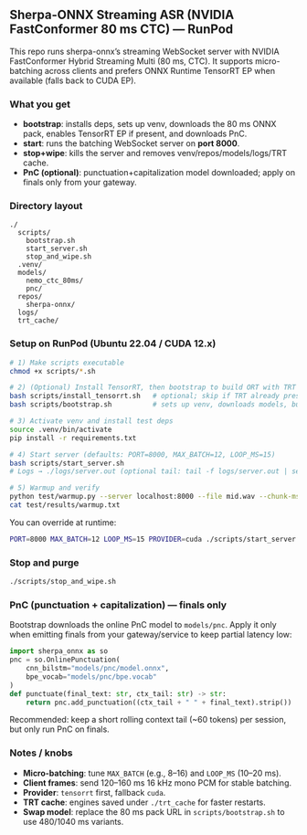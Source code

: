 ## Sherpa-ONNX Streaming ASR (NVIDIA FastConformer 80 ms CTC) — RunPod

This repo runs sherpa-onnx’s streaming WebSocket server with NVIDIA FastConformer Hybrid Streaming Multi (80 ms, CTC). It supports micro-batching across clients and prefers ONNX Runtime TensorRT EP when available (falls back to CUDA EP).

### What you get

- **bootstrap**: installs deps, sets up venv, downloads the 80 ms ONNX pack, enables TensorRT EP if present, and downloads PnC.
- **start**: runs the batching WebSocket server on **port 8000**.
- **stop+wipe**: kills the server and removes venv/repos/models/logs/TRT cache.
- **PnC (optional)**: punctuation+capitalization model downloaded; apply on finals only from your gateway.

### Directory layout

```
./
  scripts/
    bootstrap.sh
    start_server.sh
    stop_and_wipe.sh
  .venv/
  models/
    nemo_ctc_80ms/
    pnc/
  repos/
    sherpa-onnx/
  logs/
  trt_cache/
```

### Setup on RunPod (Ubuntu 22.04 / CUDA 12.x)

```bash
# 1) Make scripts executable
chmod +x scripts/*.sh

# 2) (Optional) Install TensorRT, then bootstrap to build ORT with TRT EP
bash scripts/install_tensorrt.sh   # optional; skip if TRT already present
bash scripts/bootstrap.sh          # sets up venv, downloads models, builds ORT (TRT if available)

# 3) Activate venv and install test deps
source .venv/bin/activate
pip install -r requirements.txt

# 4) Start server (defaults: PORT=8000, MAX_BATCH=12, LOOP_MS=15)
bash scripts/start_server.sh
# Logs → ./logs/server.out (optional tail: tail -f logs/server.out | sed -u 's/\r/\n/g')

# 5) Warmup and verify
python test/warmup.py --server localhost:8000 --file mid.wav --chunk-ms 120
cat test/results/warmup.txt
```

You can override at runtime:

```bash
PORT=8000 MAX_BATCH=12 LOOP_MS=15 PROVIDER=cuda ./scripts/start_server.sh
```

### Stop and purge

```bash
./scripts/stop_and_wipe.sh
```

### PnC (punctuation + capitalization) — finals only

Bootstrap downloads the online PnC model to `models/pnc`. Apply it only when emitting finals from your gateway/service to keep partial latency low:

```python
import sherpa_onnx as so
pnc = so.OnlinePunctuation(
    cnn_bilstm="models/pnc/model.onnx",
    bpe_vocab="models/pnc/bpe.vocab"
)
def punctuate(final_text: str, ctx_tail: str) -> str:
    return pnc.add_punctuation((ctx_tail + " " + final_text).strip())
```

Recommended: keep a short rolling context tail (~60 tokens) per session, but only run PnC on finals.

### Notes / knobs

- **Micro-batching**: tune `MAX_BATCH` (e.g., 8–16) and `LOOP_MS` (10–20 ms).
- **Client frames**: send 120–160 ms 16 kHz mono PCM for stable batching.
- **Provider**: `tensorrt` first, fallback `cuda`.
- **TRT cache**: engines saved under `./trt_cache` for faster restarts.
- **Swap model**: replace the 80 ms pack URL in `scripts/bootstrap.sh` to use 480/1040 ms variants.
